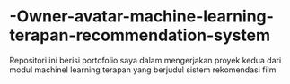 # -Owner-avatar-machine-learning-terapan-recommendation-system
Repositori ini berisi portofolio saya dalam mengerjakan proyek kedua dari modul machinel learning terapan yang berjudul sistem rekomendasi film
